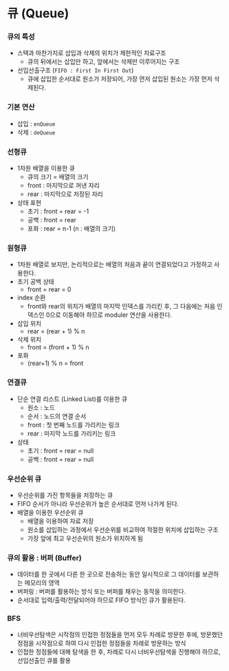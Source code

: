 # 큐 (Queue)



### 큐의 특성

- 스택과 마찬가지로 삽입과 삭제의 위치가 제한적인 자료구조
  - 큐의 뒤에서는 삽입만 하고, 앞에서는 삭제만 이루어지는 구조
- 선입선출구조 (`FIFO : First In First Out`)
  - 큐에 삽입한 순서대로 원소가 저장되어, 가장 먼저 삽입된 원소는 가장 먼저 삭제된다.



### 기본 연산

- 삽입 : `enQueue`
- 삭제 : `deQueue`





### 선형큐

- 1차원 배열을 이용한 큐
  - 큐의 크기 = 배열의 크기
  - front : 마지막으로 꺼낸 자리
  - rear : 마지막으로 저장된 자리
- 상태 표현
  - 초기 : front = rear = -1
  - 공백 : front = rear
  - 포화 : rear = n-1 (n : 배열의 크기)



### 원형큐

- 1차원 배열로 보지만, 논리적으로는 배열의 처음과 끝이 연결되었다고 가정하고 사용한다.
- 초기 공백 상태
  - front = rear = 0
- index 순환
  -  front와 rear의 위치가 배열의 마지막 인덱스를 가리킨 후, 그 다음에는 처음 인덱스인 0으로 이동해야 하므로 moduler 연산을 사용한다.
- 삽입 위치
  - rear = (rear + 1) % n
- 삭제 위치
  - front = (front + 1) % n
- 포화
  - (rear+1) % n = front





### 연결큐

- 단순 연결 리스트 (Linked List)를 이용한 큐
  - 원소 : 노드
  - 순서 : 노드의 연결 순서
  - front : 첫 번째 노드를 가리키는 링크
  - rear : 마지막 노드를 가리키는 링크
- 상태
  - 초기 : front = rear = null
  - 공백 : front = rear = null





### 우선순위 큐

- 우선순위를 가진 항목들을 저장하는 큐
-  FIFO 순서가 아니라 우선순위가 높은 순서대로 먼저 나가게 된다.
- 배열을 이용한 우선순위 큐
  - 배열을 이용하여 자료 저장
  - 원소를 삽입하는 과정에서 우선순위를 비교하여 적절한 위치에 삽입하는 구조
  - 가장 앞에 최고 우선순위의 원소가 위치하게 됨







### 큐의 활용 : 버퍼 (Buffer)

- 데이터를 한 곳에서 다른 한 곳으로 전송하는 동안 일시적으로 그 데이터를 보관하는 메모리의 영역
- 버퍼링 : 버퍼를 활용하는 방식 또는 버퍼를 채우는 동작을 의미한다.
- 순서대로 입력/출력/전달되어야 하므로 FIFO 방식인 큐가 활용된다.





### BFS

- 너비우선탐색은 시작점의 인접한 정점들을 먼저 모두 차례로 방문한 후에, 방문했던 정점을 시작점으로 하여 다시 인접한 정점들을 차례로 방문하는 방식
- 인접한 정점들에 대해 탐색을 한 후, 차례로 다시 너비우선탐색을 진행해야 하므로, 선입선출인 큐를 활용